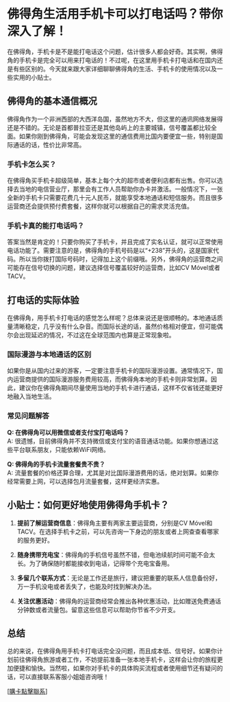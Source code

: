 # 佛得角生活用手机卡可以打电话吗？带你深入了解！

在佛得角，手机卡是不是能打电话这个问题，估计很多人都会好奇。其实啊，佛得角的手机卡是完全可以用来打电话的！不过呢，在这里用手机卡打电话和在国内还是有些区别的。今天就来跟大家详细聊聊佛得角的生活、手机卡的使用情况以及一些实用的小贴士。

## 佛得角的基本通信概况

佛得角作为一个非洲西部的大西洋岛国，虽然地方不大，但这里的通讯网络发展得还是不错的。无论是首都普拉亚还是其他岛屿上的主要城镇，信号覆盖都比较全面。如果你刚到佛得角，可能会发现这里的通信费用比国内要便宜一些，特别是国际通话的话，性价比非常高。

### 手机卡怎么买？

在佛得角买手机卡超级简单，基本上每个大的超市或者便利店都有出售。你可以选择去当地的电信营业厅，那里会有工作人员帮助你办卡并激活。一般情况下，一张全新的手机卡只需要花费几十元人民币，就能享受本地通话和短信服务。而且很多运营商还会提供预付费套餐，这样你就可以根据自己的需求灵活充值。

### 手机卡真的能打电话吗？

答案当然是肯定的！只要你购买了手机卡，并且完成了实名认证，就可以正常使用电话功能了。需要注意的是，佛得角的手机号码是以“+238”开头的，这是国家代码。所以当你拨打国际号码时，记得加上这个前缀哦。另外，佛得角的运营商之间可能存在信号切换的问题，建议选择信号覆盖较好的运营商，比如CV Móvel或者TACV。

## 打电话的实际体验

在佛得角，用手机卡打电话的感觉怎么样呢？总体来说还是很顺畅的。本地通话质量清晰稳定，几乎没有什么杂音。而国际长途的话，虽然价格相对便宜，但可能偶尔会出现延迟的情况，不过这在全球范围内也算是正常现象啦。

### 国际漫游与本地通话的区别

如果你是从国内过来的游客，一定要注意手机卡的国际漫游设置。通常情况下，国内运营商提供的国际漫游服务费用较高，而佛得角本地的手机卡则非常划算。因此，建议你在佛得角期间尽量使用当地的手机卡进行通话，这样不仅省钱还能更好地融入当地生活。

### 常见问题解答

**Q: 在佛得角可以用微信或者支付宝打电话吗？**  
A: 很遗憾，目前佛得角并不支持微信或支付宝的语音通话功能。如果你想通过这些平台联系朋友，只能依赖WiFi网络。

**Q: 佛得角的手机卡流量套餐贵不贵？**  
A: 流量套餐的价格还算合理，尤其是对比国际漫游费用的话，绝对划算。如果你经常需要上网，可以选择包月流量套餐，这样更经济实惠。

## 小贴士：如何更好地使用佛得角手机卡？

1. **提前了解运营商信息**：佛得角主要有两家主要运营商，分别是CV Móvel和TACV。在选择手机卡之前，可以先咨询一下身边的朋友或者上网查查看哪家的服务更好。
   
2. **随身携带充电宝**：佛得角的手机信号虽然不错，但电池续航时间可能不会太长。为了确保随时都能接收到电话，记得带个充电宝备用。

3. **多留几个联系方式**：无论是工作还是旅行，建议把重要的联系人信息备份好，万一手机没电或者丢失了，也能及时找到解决办法。

4. **关注优惠活动**：佛得角的运营商经常会推出各种优惠活动，比如赠送免费通话分钟数或者流量包。留意这些信息可以帮助你节省不少开支。

## 总结

总的来说，在佛得角用手机卡打电话完全没问题，而且成本低、信号好。如果你计划前往佛得角旅游或者工作，不妨提前准备一张本地手机卡，这样会让你的旅程更加便捷和愉快。当然啦，如果你对手机卡的具体购买流程或者使用细节还有疑问的话，可以直接联系客服小姐姐咨询哦！

[[購卡點擊聯系](https://t.me/s/esim1088)]